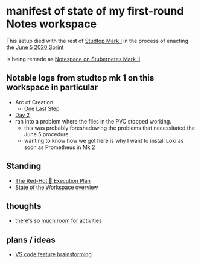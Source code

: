 # manifest of state of my first-round Notes workspace

This setup died with the rest of [Studtop Mark I](kbryw-6dc19-r18n7-6pg5d-4aqwf) in the process of enacting the [June 5 2020 Sprint](0ybvg-vc5qr-wv8pq-y58xr-2da4r)

 is being remade as [Notespace on Stubernetes Mark II](ew948-5shty-wb8bc-hn5t6-7k18j)

## Notable logs from studtop mk 1 on this workspace in particular

- Arc of Creation
  - [One Last Step](agjgk-05zhg-y7a0a-6r713-7qesk)
- [Day 2](2ncae-q5n8d-9da26-enghc-n8ydb)
- ran into a problem where the files in the PVC stopped working.
  - this was probably foreshadowing the problems that necessitated the June 5 procedure
  - wanting to know how we got here is why I want to install Loki as soon as Prometheus in Mk 2

## Standing

- [The Red-Hot :100: Execution Plan](g5cfr-x437j-m8azb-qje0h-qk3mf)
- [State of the Workspace overview](vsjfd-742m2-499zg-j56rj-v2em6)

## thoughts

- [there's so much room for activities](3v85j-gr3jn-q5axs-19mpd-c4bgx)

## plans / ideas

- [VS code feature brainstorming](5dmqe-0kc7e-ab83f-6sxcx-c0wv1)
